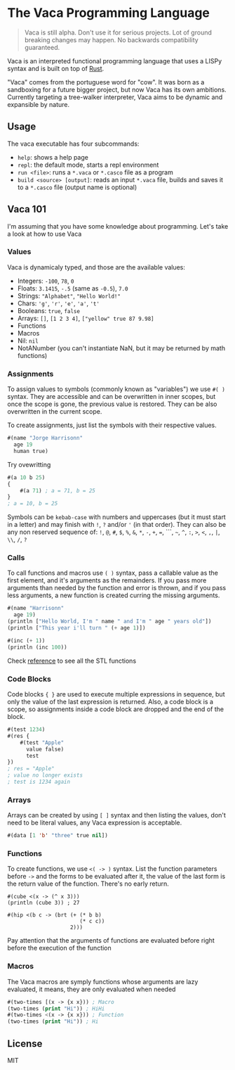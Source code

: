 # The Vaca Programming Language

> Vaca is still alpha.
> Don't use it for serious projects.
> Lot of ground breaking changes may happen.
> No backwards compatibility guaranteed.

Vaca is an interpreted functional programming language that uses a LISPy syntax and is built on top of [Rust](https://rust-lang.org).

"Vaca" comes from the portuguese word for "cow". It was born as a sandboxing for a future bigger project, but now Vaca has its own ambitions. Currently targeting a tree-walker interpreter, Vaca aims to be dynamic and expansible by nature.

## Usage

The vaca executable has four subcommands:

- `help`: shows a help page
- `repl`: the default mode, starts a repl environment
- `run <file>`: runs a `*.vaca` or `*.casco` file as a program
- `build <source> [output]`: reads an input `*.vaca` file, builds and saves it to a `*.casco` file (output name is optional)

## Vaca 101

I'm assuming that you have some knowledge about programming. Let's take a look at how to use Vaca

### Values

Vaca is dynamicaly typed, and those are the available values:

- Integers: `-100`, `78`, `0`
- Floats: `3.1415`, `-.5` (same as `-0.5`), `7.0`
- Strings: `"Alphabet"`, `"Hello World!"`
- Chars: `'g'`, `'r'`, `'e'`, `'a'`, `'t'`
- Booleans: `true`, `false`
- Arrays: `[]`, `[1 2 3 4]`, `["yellow" true 87 9.98]`
- Functions
- Macros
- Nil: `nil`
- NotANumber (you can't instantiate NaN, but it may be returned by math functions)

### Assignments

To assign values to symbols (commonly known as "variables") we use `#( )` syntax. They are accessible and can be overwritten in inner scopes, but once the scope is gone, the previous value is restored. They can be also overwritten in the current scope.

To create assignments, just list the symbols with their respective values.

```lisp
#(name "Jorge Harrisonn"
  age 19
  human true)
```

Try ovewritting

```lisp
#(a 10 b 25)
{
    #(a 71) ; a = 71, b = 25
}
; a = 10, b = 25
```

Symbols can be `kebab-case` with numbers and uppercases (but it must start in a letter) and may finish with `!`, `?` and/or `'` (in that order). They can also be any non reserved sequence of: `!`, `@`, `#`, `$`, `%`, `&`, `*`, `-`, `+`, `=`, ```, `~`, `^`, `:`, `>`, `<`, `,`, `|`, `\\`, `/`, `?`

### Calls

To call functions and macros use `( )` syntax, pass a callable value as the first element, and it's arguments as the remainders. If you pass more arguments than needed by the function and error is thrown, and if you pass less arguments, a new function is created curring the missing arguments.

```lisp
#(name "Harrisonn"
  age 19)
(println ["Hello World, I'm " name " and I'm " age " years old"])
(println ["This year i'll turn " (+ age 1)])

#(inc (+ 1))
(println (inc 100))
```

Check [reference](https://github.com/OJarrisonn/vaca/blob/master/REFERENCE.md) to see all the STL functions

### Code Blocks

Code blocks `{ }` are used to execute multiple expressions in sequence, but only the value of the last expression is returned. Also, a code block is a scope, so assignments inside a code block are dropped and the end of the block.

```lisp
#(test 1234)
#(res {
    #(test "Apple"
      value false)
      test
})
; res = "Apple"
; value no longer exists
; test is 1234 again
```

### Arrays

Arrays can be created by using `[ ]` syntax and then listing the values, don't need to be literal values, any Vaca expression is acceptable.

```lisp
#(data [1 'b' "three" true nil])
```

### Functions

To create functions, we use `<( -> )` syntax. List the function parameters before `->` and the forms to be evaluated after it, the value of the last form is the return value of the function. There's no early return.

```
#(cube <(x -> (^ x 3)))
(println (cube 3)) ; 27

#(hip <(b c -> (brt (+ (* b b) 
                       (* c c)) 
                    2)))
```

Pay attention that the arguments of functions are evaluated before right before the execution of the function

### Macros

The Vaca macros are symply functions whose arguments are lazy evaluated, it means, they are only evaluated when needed

```lisp
#(two-times [(x -> {x x})) ; Macro
(two-times (print "Hi")) ; HiHi
#(two-times <(x -> {x x})) ; Function
(two-times (print "Hi")) ; Hi
```

## License

MIT
